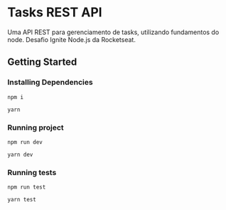 # Tasks REST API

Uma API REST para gerenciamento de tasks, utilizando fundamentos do node. Desafio Ignite Node.js da Rocketseat.

## Getting Started

### Installing Dependencies
```
npm i
```

```
yarn
```

### Running project

```
npm run dev
```

```
yarn dev
```

### Running tests

```
npm run test
```

```
yarn test
```